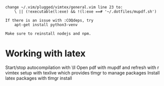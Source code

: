 ```
change ~/.vim/plugged/vimtex/general.vim line 23 to:
    \ || (!executable(l:exe) && !(l:exe ==# '~/.dotfiles/mupdf.sh')

If there is an issue with :COQdeps, try
    apt-get install python3-venv

Make sure to reinstall nodejs and npm.
```

# Working with latex
Start/stop autocompilation with \ll
Open pdf with mupdf and refresh with r
vimtex setup with texlive which provides tlmgr to manage packages
    Install latex packages with tlmgr install <package>
